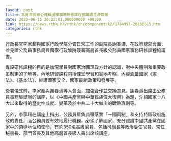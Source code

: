 ```yaml
---
layout: post
title: 高層首長級公務員國家事務研修課程協議書在港簽署　
date: 2023-06-15 20:21:01.000000000 +08:00
link: https://news.rthk.hk/rthk/ch/component/k2/1704997-20230615.htm
categories: rthk
---
```


行政長官李家超與國家行政學院分管日常工作的副院長謝春濤，在政府總部會面，並見證公務員事務局與國家行政學院簽署高層首長級公務員國家事務研修課程協議書。

專設研修課程的目的是加深學員對國家治國理政方針的認識，對中央體制和重要政策制定的了解等。內地研習課程包括課堂學習和實地考察，內容涵蓋國家《憲法》、《基本法》、維護國家安全、國家最新政策和發展等。
 
簽署儀式前，李家超與謝春濤等人會面，加強合作並交換意見。謝春濤出席由公務員事務局舉辦的講座，以《中國共產黨與中華民族偉大復興》為題，介紹國家十八大以來取得的歷史性成就、變革及於中共二十大做出的戰略謀劃等。

另外，李家超在講座上指出，公務員肩負貫徹落實「一國兩制」和支持特區政府施政的責任，而公務員要有效地履行職務，必須了解國家，充分認識中國共產黨在國家中的領導地位和使命。有約350名高級官員，包括司局長等政治委任官員、常任秘書長、部門首長及其他高層首長級人員出席該講座。
